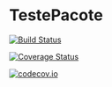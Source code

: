 # TestePacote

[![Build Status](https://travis-ci.org/jmarcello-teste/TestePacote.jl.svg?branch=master)](https://travis-ci.org/jmarcello-teste/TestePacote.jl)

[![Coverage Status](https://coveralls.io/repos/jmarcello-teste/TestePacote.jl/badge.svg?branch=master&service=github)](https://coveralls.io/github/jmarcello-teste/TestePacote.jl?branch=master)

[![codecov.io](http://codecov.io/github/jmarcello-teste/TestePacote.jl/coverage.svg?branch=master)](http://codecov.io/github/jmarcello-teste/TestePacote.jl?branch=master)

